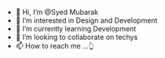 - 👋 Hi, I’m @Syed Mubarak
- 👀 I’m interested in Design and Development
- 🌱 I’m currently learning Development
- 💞️ I’m looking to collaborate on techys
- 📫 How to reach me ...👆

<!---
SyedM-4807/SyedM-4807 is a ✨ special ✨ repository because its `README.md` (this file) appears on your GitHub profile.
You can click the Preview link to take a look at your changes.
--->
